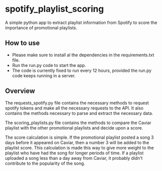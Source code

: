 # spotify_playlist_scoring
A simple python app to extract playlist information from Spotify to score the importance of promotional playlists.

## How to use

- Please make sure to install al the dependencies in the requirements.txt file.
- Run the run.py code to start the app.
- The code is currently fixed to run every 12 hours, provided the run.py code keeps running in a server.

## Overview

The requests_spotify.py file contains the necessary methods to request spotify tokens and make all the necessary requests to the API. It also contains the methods necessary to parse and extract the necessary data.

The scoring_playlists.py file contains the methods to compare the Caviar playlist with the other promotional playlists and decide upon a score.

The score calculation is simple. If the promotional playlist posted a song 3 days before it appeared on Caviar, then a number 3 will be added to the playlist score. This calculation is made this way to give more weight to the playlist who have had the song for longer periods of time. If a playlist uploaded a song less than a day away from Caviar, it probably didn't contribute to the popularity of the song.

